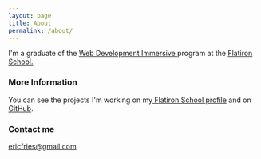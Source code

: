 ```yaml
---
layout: page
title: About
permalink: /about/
---
```


 I'm a graduate of the <a href="http://flatironschool.com/web">Web Development Immersive </a>program at the <a href="http://flatironschool.com">Flatiron School.</a>

### More Information

You can see the projects I'm working on my<a href="http://people.flatironschool.com/profiles/eric-fries"> Flatiron School profile</a> and on <a href="https://github.com/EricFries">GitHub</a>.



### Contact me

[ericfries@gmail.com](mailto:ericfries@gmail.com)
